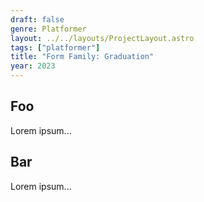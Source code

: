```yaml
---
draft: false
genre: Platformer
layout: ../../layouts/ProjectLayout.astro
tags: ["platformer"]
title: "Form Family: Graduation"
year: 2023
---
```


## Foo

Lorem ipsum...

## Bar

Lorem ipsum...
